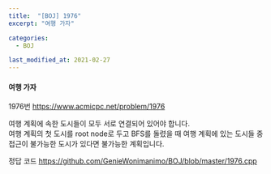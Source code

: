 ```yaml
---
title:  "[BOJ] 1976"
excerpt: "여행 가자"

categories:
  - BOJ

last_modified_at: 2021-02-27
---
```


#### 여행 가자

1976번 <https://www.acmicpc.net/problem/1976>

여행 계획에 속한 도시들이 모두 서로 연결되어 있어야 합니다.<br>
여행 계획의 첫 도시를 root node로 두고 BFS를 돌렸을 때 여행 계획에 있는 도시들 중 접근이 불가능한 도시가 있다면 불가능한 계획입니다.

정답 코드 <https://github.com/GenieWonimanimo/BOJ/blob/master/1976.cpp>